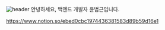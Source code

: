 ![header](https://capsule-render.vercel.app/api?type=waving&color=timeAuto&section=header&height=130&text=Hello+Mingddo&animation=blink&fontSize=80&fontAlignY=70&fontColor=f2f2f2&)
안녕하세요, 백엔드 개발자 윤범근입니다.

https://www.notion.so/ebed0cbc1974436381583d89b59d16e1
